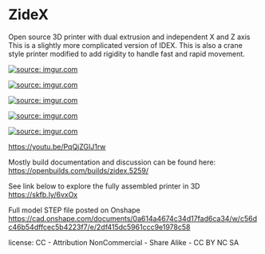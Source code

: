 # ZideX
Open source 3D printer with dual extrusion and independent X and Z axis
This is a slightly more complicated version of IDEX.
This is also a crane style printer modified to add rigidity to handle fast and rapid movement.

<a href="https://imgur.com/TapHjAb"><img src="https://i.imgur.com/TapHjAb.png" title="source: imgur.com" /></a>

<a href="https://imgur.com/pBOmRLS"><img src="https://i.imgur.com/pBOmRLS.jpg" title="source: imgur.com" /></a>

<a href="https://imgur.com/aCJxu8N"><img src="https://i.imgur.com/aCJxu8N.png" title="source: imgur.com" /></a>

<a href="https://imgur.com/a5UugVb"><img src="https://i.imgur.com/a5UugVb.png" title="source: imgur.com" /></a>

<a href="https://imgur.com/xPmkoOy"><img src="https://i.imgur.com/xPmkoOy.png" title="source: imgur.com" /></a>

https://youtu.be/PqQjZGIJ1rw

Mostly build documentation and discussion can be found here:
https://openbuilds.com/builds/zidex.5259/

See link below to explore the fully assembled printer in 3D
https://skfb.ly/6vxOx

Full model STEP file posted on Onshape
https://cad.onshape.com/documents/0a614a4674c34d17fad6ca34/w/c56dc46b54dffcec5b4223f7/e/2df415dc5961ccc9e1978c58

license:
CC - Attribution NonCommercial - Share Alike - CC BY NC SA

